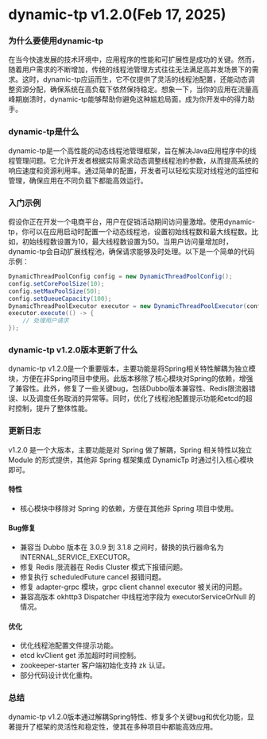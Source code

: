 # dynamic-tp v1.2.0(Feb 17, 2025)
### 为什么要使用dynamic-tp

在当今快速发展的技术环境中，应用程序的性能和可扩展性是成功的关键。然而，随着用户需求的不断增加，传统的线程池管理方式往往无法满足高并发场景下的需求。这时，dynamic-tp应运而生，它不仅提供了灵活的线程池配置，还能动态调整资源分配，确保系统在高负载下依然保持稳定。想象一下，当你的应用在流量高峰期崩溃时，dynamic-tp能够帮助你避免这种尴尬局面，成为你开发中的得力助手。

### dynamic-tp是什么

dynamic-tp是一个高性能的动态线程池管理框架，旨在解决Java应用程序中的线程管理问题。它允许开发者根据实际需求动态调整线程池的参数，从而提高系统的响应速度和资源利用率。通过简单的配置，开发者可以轻松实现对线程池的监控和管理，确保应用在不同负载下都能高效运行。

### 入门示例

假设你正在开发一个电商平台，用户在促销活动期间访问量激增。使用dynamic-tp，你可以在应用启动时配置一个动态线程池，设置初始线程数和最大线程数。比如，初始线程数设置为10，最大线程数设置为50。当用户访问量增加时，dynamic-tp会自动扩展线程池，确保请求能够及时处理。以下是一个简单的代码示例：

```java
DynamicThreadPoolConfig config = new DynamicThreadPoolConfig();
config.setCorePoolSize(10);
config.setMaxPoolSize(50);
config.setQueueCapacity(100);
DynamicThreadPoolExecutor executor = new DynamicThreadPoolExecutor(config);
executor.execute(() -> {
    // 处理用户请求
});
```

### dynamic-tp v1.2.0版本更新了什么

dynamic-tp v1.2.0是一个重要版本，主要功能是将Spring相关特性解耦为独立模块，方便在非Spring项目中使用。此版本移除了核心模块对Spring的依赖，增强了兼容性。此外，修复了一些关键bug，包括Dubbo版本兼容性、Redis限流器错误、以及调度任务取消的异常等。同时，优化了线程池配置提示功能和etcd的超时控制，提升了整体性能。

### 更新日志

v1.2.0 是一个大版本，主要功能是对 Spring 做了解耦，Spring 相关特性以独立 Module 的形式提供，其他非 Spring 框架集成 DynamicTp 时通过引入核心模块即可。

#### 特性
- 核心模块中移除对 Spring 的依赖，方便在其他非 Spring 项目中使用。

#### Bug修复
- 兼容当 Dubbo 版本在 3.0.9 到 3.1.8 之间时，替换的执行器命名为 INTERNAL_SERVICE_EXECUTOR。
- 修复 Redis 限流器在 Redis Cluster 模式下报错问题。
- 修复执行 scheduledFuture cancel 报错问题。
- 修复 adapter-grpc 模块，grpc client channel executor 被关闭的问题。
- 兼容高版本 okhttp3 Dispatcher 中线程池字段为 executorServiceOrNull 的情况。

#### 优化
- 优化线程池配置文件提示功能。
- etcd kvClient get 添加超时时间控制。
- zookeeper-starter 客户端初始化支持 zk 认证。
- 部分代码设计优化重构。

### 总结

dynamic-tp v1.2.0版本通过解耦Spring特性、修复多个关键bug和优化功能，显著提升了框架的灵活性和稳定性，使其在多种项目中都能高效应用。